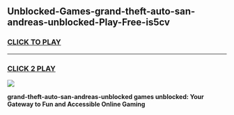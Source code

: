
## Unblocked-Games-grand-theft-auto-san-andreas-unblocked-Play-Free-is5cv
<h3>
<a href="https://premium76.site?title=grand-theft-auto-san-andreas-unblocked&ref=18A1">CLICK TO PLAY</a></h3>
<hr>

<h3>
<a href="https://premium76.site?title=grand-theft-auto-san-andreas-unblocked&ref=18A1">CLICK 2 PLAY</a>
  
</h3>

<a href="https://premium76.site?title=grand-theft-auto-san-andreas-unblocked&ref=18A1"><img src="https://clearcache.store/games.png"></a>


**grand-theft-auto-san-andreas-unblocked games unblocked: Your Gateway to Fun and Accessible Online Gaming**
